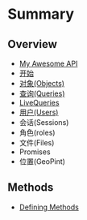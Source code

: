 # Summary

## Overview

* [My Awesome API](README.md)
* [开始](ce-shi.md)
* [对象\(Objects\)](dui-xiang.md)
* [查询\(Queries\)](qing-6c4228-queries.md)
* [LiveQueries](livequeries.md)
* [用户\(Users\)](yong-623728-users.md)
* 会话\(Sessions\)
* 角色\(roles\)
* 文件\(Files\)
* Promises
* 位置\(GeoPint\)

## Methods

* [Defining Methods](methods.md)

